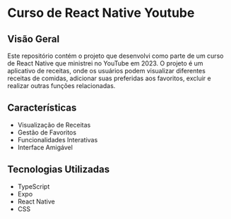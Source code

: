 # Curso de React Native Youtube

## Visão Geral

Este repositório contém o projeto que desenvolvi como parte de um curso de React Native que ministrei no YouTube em 2023. O projeto é um aplicativo de receitas, onde os usuários podem visualizar diferentes receitas de comidas, adicionar suas preferidas aos favoritos, excluir e realizar outras funções relacionadas.
## Características

- Visualização de Receitas
- Gestão de Favoritos
- Funcionalidades Interativas
- Interface Amigável

## Tecnologias Utilizadas

- TypeScript
- Expo
- React Native
- CSS
